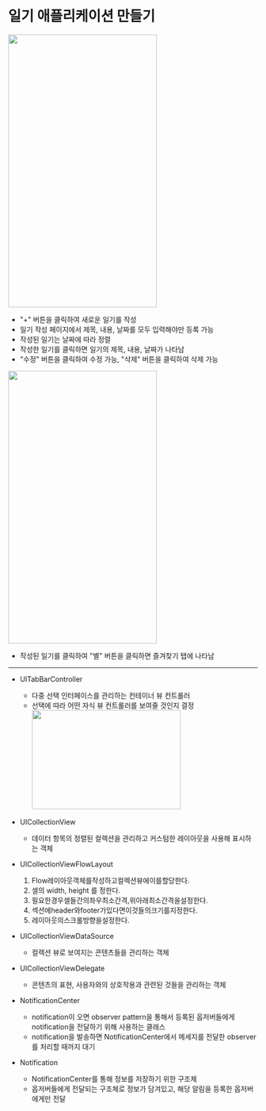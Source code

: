 일기 애플리케이션 만들기
===========
<img src="https://user-images.githubusercontent.com/55949986/204124754-16cba7c3-1cb4-4362-a5e0-83ba917508db.gif" width="300" height="550"/>

* "+" 버튼을 클릭하여 새로운 일기를 작성
* 일기 작성 페이지에서 제목, 내용, 날짜를 모두 입력해야만 등록 가능
* 작성된 일기는 날짜에 따라 정렬
* 작성한 일기를 클릭하면 일기의 제목, 내용, 날짜가 나타남
* "수정" 버튼을 클릭하여 수정 가능, "삭제" 버튼을 클릭하여 삭제 가능

<img src="https://user-images.githubusercontent.com/55949986/204124759-f1f25cea-3f4d-476c-b800-4d2ba7df7d24.gif" width="300" height="550"/>

* 작성된 일기를 클릭하여 "별" 버튼을 클릭하면 즐겨찾기 탭에 나타남
---------------------------------------

* UITabBarController
  * 다중 선택 인터페이스를 관리하는 컨테이너 뷰 컨트롤러
  * 선택에 따라 어떤 자식 뷰 컨트롤러를 보여줄 것인지 결정
  <img src="https://user-images.githubusercontent.com/55949986/204254608-393be101-80f6-452e-97ef-285718f0c8bd.png" width="300" height="200"/> <br>


* UICollectionView
  * 데이터 항목의 정렬된 컬렉션을 관리하고 커스텀한 레이아웃을 사용해 표시하는 객체
* UICollectionViewFlowLayout
  1. Flow레이아웃객체를작성하고컬렉션뷰에이를할당한다.
  2. 셀의 width, height 를 정한다.
  3. 필요한경우셀들간의좌우최소간격,위아래최소간격을설정한다.
  4. 섹션에header와footer가있다면이것들의크기를지정한다.
  5. 레이아웃의스크롤방향을설정한다.
* UICollectionViewDataSource
  * 컬렉션 뷰로 보여지는 콘텐츠들을 관리하는 객체
* UICollectionViewDelegate
  * 콘텐츠의 표현, 사용자와의 상호작용과 관련된 것들을 관리하는 객체
  
  
* NotificationCenter
  * notification이 오면 observer pattern을 통해서 등록된 옵저버들에게 notification을 전달하기 위해 사용하는 클래스
  * notification을 발송하면 NotificationCenter에서 메세지를 전달한 observer를 처리할 때까지 대기
* Notification
  * NotificationCenter를 통해 정보를 저장하기 위한 구조체
  * 옵저버들에게 전달되는 구조체로 정보가 담겨있고, 해당 알림을 등록한 옵저버에게만 전달
